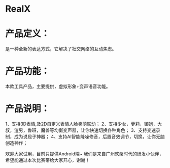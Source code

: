 # RealX

# 产品定义：
是一种全新的表达方式，它解决了社交网络的互动焦虑。

# 产品功能：
本款工具产品，主要提供，虚拟形象+变声语音功能。

# 产品说明：
1、支持3D表情,及2D自定义表情人脸卖萌联动；
2、支持少女，萝莉，御姐，大叔，渣男，鲁班，魔兽等均衡变声器，让你快速切换各种角色；
3、支持变速录制，成为说段子神器；
4、支持AI智能降噪修音，后置音效调节，切换，让你无脑创造神作；

欢迎大家试用，目前只提供Android端~
我们是来自广州欢聚时代的研发小伙伴，希望能通过本次比赛带给大家开心，谢谢！

